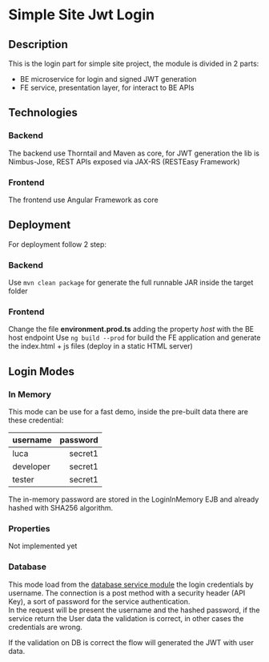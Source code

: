 # Simple Site Jwt Login

## Description

This is the login part for simple site project, the module is divided in 2 parts:
 - BE microservice for login and signed JWT generation 
 - FE service, presentation layer, for interact to BE APIs
 
## Technologies
 
### Backend
The backend use Thorntail and Maven as core, for JWT generation the lib is Nimbus-Jose, REST APIs exposed via JAX-RS (RESTEasy Framework)
 
### Frontend
The frontend use Angular Framework as core

## Deployment

For deployment follow 2 step:
### Backend
Use `mvn clean package` for generate the full runnable JAR inside the target folder

### Frontend
Change the file **environment.prod.ts** adding the property *host* with the BE host endpoint
Use `ng build --prod` for build the FE application and generate the index.html + js files (deploy in a static HTML server)

## Login Modes

### In Memory
This mode can be use for a fast demo, inside the pre-built data there are these credential:

 | username | password |
 |  :----   |   ----:  |
 | luca     | secret1  |
 | developer| secret1  |
 | tester   | secret1  |

The in-memory password are stored in the LoginInMemory EJB and already hashed with SHA256 algorithm.

### Properties
Not implemented yet

### Database
This mode load from the [database service module](https://github.com/Martins96/simple-site-database-manager) the login credentials by username. The connection is a post method with a security header (API Key), a sort of password for the service authentication.<br>
In the request will be present the username and the hashed password, if the service return the User data the validation is correct, in other cases the credentials are wrong.

If the validation on DB is correct the flow will generated the JWT with user data.



